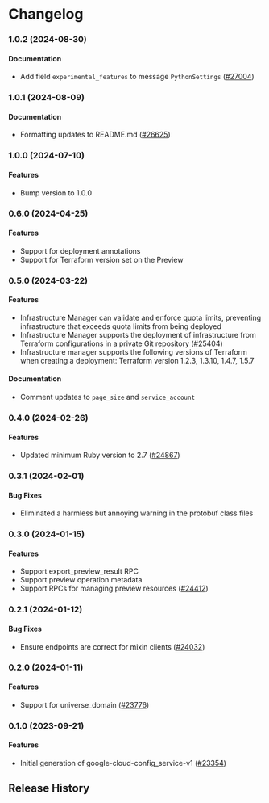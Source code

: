 # Changelog

### 1.0.2 (2024-08-30)

#### Documentation

* Add field `experimental_features` to message `PythonSettings` ([#27004](https://github.com/googleapis/google-cloud-ruby/issues/27004)) 

### 1.0.1 (2024-08-09)

#### Documentation

* Formatting updates to README.md ([#26625](https://github.com/googleapis/google-cloud-ruby/issues/26625)) 

### 1.0.0 (2024-07-10)

#### Features

* Bump version to 1.0.0 

### 0.6.0 (2024-04-25)

#### Features

* Support for deployment annotations 
* Support for Terraform version set on the Preview 

### 0.5.0 (2024-03-22)

#### Features

* Infrastructure Manager can validate and enforce quota limits, preventing infrastructure that exceeds quota limits from being deployed 
* Infrastructure Manager supports the deployment of infrastructure from Terraform configurations in a private Git repository ([#25404](https://github.com/googleapis/google-cloud-ruby/issues/25404)) 
* Infrastructure manager supports the following versions of Terraform when creating a deployment: Terraform version 1.2.3, 1.3.10, 1.4.7, 1.5.7 
#### Documentation

* Comment updates to `page_size` and `service_account` 

### 0.4.0 (2024-02-26)

#### Features

* Updated minimum Ruby version to 2.7 ([#24867](https://github.com/googleapis/google-cloud-ruby/issues/24867)) 

### 0.3.1 (2024-02-01)

#### Bug Fixes

* Eliminated a harmless but annoying warning in the protobuf class files 

### 0.3.0 (2024-01-15)

#### Features

* Support export_preview_result RPC 
* Support preview operation metadata 
* Support RPCs for managing preview resources ([#24412](https://github.com/googleapis/google-cloud-ruby/issues/24412)) 

### 0.2.1 (2024-01-12)

#### Bug Fixes

* Ensure endpoints are correct for mixin clients ([#24032](https://github.com/googleapis/google-cloud-ruby/issues/24032)) 

### 0.2.0 (2024-01-11)

#### Features

* Support for universe_domain ([#23776](https://github.com/googleapis/google-cloud-ruby/issues/23776)) 

### 0.1.0 (2023-09-21)

#### Features

* Initial generation of google-cloud-config_service-v1 ([#23354](https://github.com/googleapis/google-cloud-ruby/issues/23354)) 

## Release History
